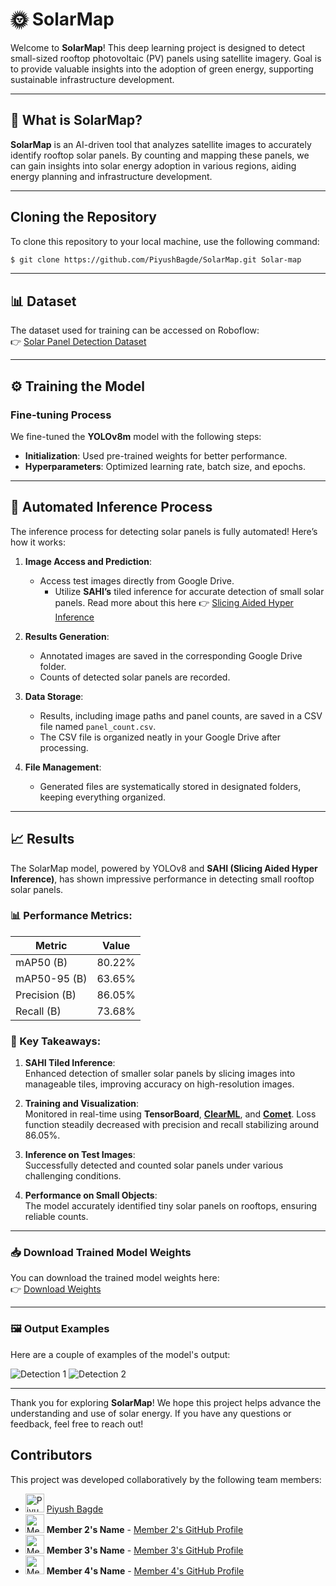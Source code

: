 # 🌞 SolarMap

Welcome to **SolarMap**! This deep learning project is designed to detect small-sized rooftop photovoltaic (PV) panels using satellite imagery. Goal is to provide valuable insights into the adoption of green energy, supporting sustainable infrastructure development.

---

## 🚀 What is SolarMap?

**SolarMap** is an AI-driven tool that analyzes satellite images to accurately identify rooftop solar panels. By counting and mapping these panels, we can gain insights into solar energy adoption in various regions, aiding energy planning and infrastructure development.

---

## Cloning the Repository

To clone this repository to your local machine, use the following command:

```bash
$ git clone https://github.com/PiyushBagde/SolarMap.git Solar-map
```

---
## 📊 Dataset

The dataset used for training can be accessed on Roboflow:  
👉 [Solar Panel Detection Dataset](https://universe.roboflow.com/solarpanel-3ku0x/solar_panel-cvecl)

---

## ⚙️ Training the Model

### Fine-tuning Process

We fine-tuned the **YOLOv8m** model with the following steps:

- **Initialization**: Used pre-trained weights for better performance.
- **Hyperparameters**: Optimized learning rate, batch size, and epochs.

---

## 🔄 Automated Inference Process

The inference process for detecting solar panels is fully automated! Here’s how it works:

1. **Image Access and Prediction**:
   - Access test images directly from Google Drive.
     - Utilize **SAHI’s** tiled inference for accurate detection of small solar panels.
     Read more about this here 👉 [Slicing Aided Hyper Inference](https://docs.ultralytics.com/guides/sahi-tiled-inference/)

2. **Results Generation**:
   - Annotated images are saved in the corresponding Google Drive folder.
   - Counts of detected solar panels are recorded.

3. **Data Storage**:
   - Results, including image paths and panel counts, are saved in a CSV file named `panel_count.csv`.
   - The CSV file is organized neatly in your Google Drive after processing.

4. **File Management**:
   - Generated files are systematically stored in designated folders, keeping everything organized.

---

## 📈 Results

The SolarMap model, powered by YOLOv8 and **SAHI (Slicing Aided Hyper Inference)**, has shown impressive performance in detecting small rooftop solar panels.

### 📊 Performance Metrics:
| Metric              | Value   |
|---------------------|---------|
| mAP50 (B)           | 80.22%  |
| mAP50-95 (B)        | 63.65%  |
| Precision (B)       | 86.05%  |
| Recall (B)          | 73.68%  |

### 🎯 Key Takeaways:

1. **SAHI Tiled Inference**:  
   Enhanced detection of smaller solar panels by slicing images into manageable tiles, improving accuracy on high-resolution images.

2. **Training and Visualization**:  
   Monitored in real-time using **TensorBoard**, [**ClearML**](https://app.clear.ml/login?redirect=%2Fdashboard), and [**Comet**](https://www.comet.com/). Loss function steadily decreased with precision and recall stabilizing around 86.05%.

3. **Inference on Test Images**:  
   Successfully detected and counted solar panels under various challenging conditions.

4. **Performance on Small Objects**:  
   The model accurately identified tiny solar panels on rooftops, ensuring reliable counts.

---

### 📥 Download Trained Model Weights

You can download the trained model weights here:  
👉 [Download Weights](Weights/best-40.pt)

---

### 🖼️ Output Examples

Here are a couple of examples of the model's output:

![Detection 1](Results/img.png)
![Detection 2](Results/img_1.png)

---

Thank you for exploring **SolarMap**! We hope this project helps advance the understanding and use of solar energy. If you have any questions or feedback, feel free to reach out!


## Contributors

This project was developed collaboratively by the following team members:

- <img src="https://github.com/PiyushBagde.png" alt="Piyush Bagde's Avatar" width="30" height="30"> [Piyush Bagde](https://github.com/PiyushBagde)
- <img src="https://github.com/member2username.png" alt="Member 2's Avatar" width="30" height="30"> **Member 2's Name** - [Member 2's GitHub Profile](https://github.com/member2username)
- <img src="https://github.com/member3username.png" alt="Member 3's Avatar" width="30" height="30"> **Member 3's Name** - [Member 3's GitHub Profile](https://github.com/member3username)
- <img src="https://github.com/member4username.png" alt="Member 4's Avatar" width="30" height="30"> **Member 4's Name** - [Member 4's GitHub Profile](https://github.com/member4username)






